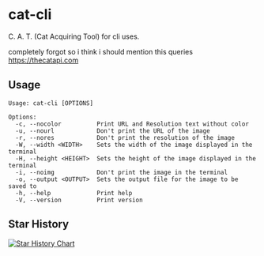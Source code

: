# cat-cli
C. A. T. (Cat Acquiring Tool) for cli uses.

completely forgot so i think i should mention this queries https://thecatapi.com

## Usage
```
Usage: cat-cli [OPTIONS]

Options:
  -c, --nocolor          Print URL and Resolution text without color
  -u, --nourl            Don't print the URL of the image
  -r, --nores            Don't print the resolution of the image
  -W, --width <WIDTH>    Sets the width of the image displayed in the terminal
  -H, --height <HEIGHT>  Sets the height of the image displayed in the terminal
  -i, --noimg            Don't print the image in the terminal
  -o, --output <OUTPUT>  Sets the output file for the image to be saved to
  -h, --help             Print help
  -V, --version          Print version
```
## Star History

[![Star History Chart](https://api.star-history.com/svg?repos=catgirlcataclysm/cat-cli&type=Date)](https://star-history.com/#catgirlcataclysm/cat-cli&Date)
